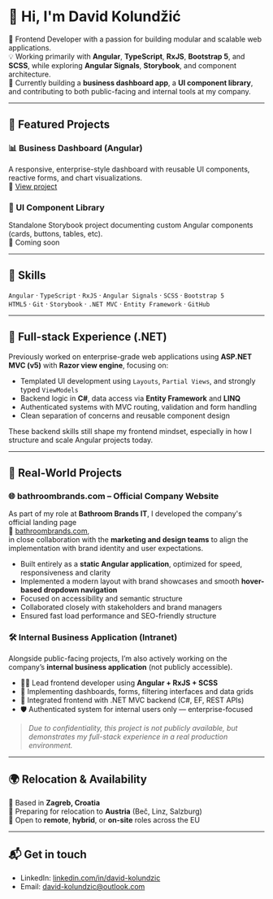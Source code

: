 # 👋 Hi, I'm David Kolundžić

🚀 Frontend Developer with a passion for building modular and scalable web applications.  
💡 Working primarily with **Angular**, **TypeScript**, **RxJS**, **Bootstrap 5**, and **SCSS**, while exploring **Angular Signals**, **Storybook**, and component architecture.  
🎯 Currently building a **business dashboard app**, a **UI component library**, and contributing to both public-facing and internal tools at my company.

---

## 🧩 Featured Projects

### 📊 Business Dashboard (Angular)
A responsive, enterprise-style dashboard with reusable UI components, reactive forms, and chart visualizations.  
🔗 [View project](https://github.com/david-kolundzic/business-dashboard)

### 🎨 UI Component Library
Standalone Storybook project documenting custom Angular components (cards, buttons, tables, etc).  
🔗 Coming soon

---

## 💼 Skills

`Angular` · `TypeScript` · `RxJS` · `Angular Signals` · `SCSS` · `Bootstrap 5`  
`HTML5` · `Git` · `Storybook` · `.NET MVC` · `Entity Framework` · `GitHub`

---

## 🧰 Full-stack Experience (.NET)

Previously worked on enterprise-grade web applications using **ASP.NET MVC (v5)** with **Razor view engine**, focusing on:

- Templated UI development using `Layouts`, `Partial Views`, and strongly typed `ViewModels`  
- Backend logic in **C#**, data access via **Entity Framework** and **LINQ**  
- Authenticated systems with MVC routing, validation and form handling  
- Clean separation of concerns and reusable component design

These backend skills still shape my frontend mindset, especially in how I structure and scale Angular projects today.

---

## 🏢 Real-World Projects

### 🌐 bathroombrands.com – Official Company Website

As part of my role at **Bathroom Brands IT**, I developed the company's official landing page  
🔗 [bathroombrands.com](https://bathroombrands.com),  
in close collaboration with the **marketing and design teams** to align the implementation with brand identity and user expectations.


- Built entirely as a **static Angular application**, optimized for speed, responsiveness and clarity  
- Implemented a modern layout with brand showcases and smooth **hover-based dropdown navigation**  
- Focused on accessibility and semantic structure  
- Collaborated closely with stakeholders and brand managers  
- Ensured fast load performance and SEO-friendly structure

### 🛠 Internal Business Application (Intranet)

Alongside public-facing projects, I’m also actively working on the company’s **internal business application** (not publicly accessible).  

- 👨‍💻 Lead frontend developer using **Angular + RxJS + SCSS**  
- 🧠 Implementing dashboards, forms, filtering interfaces and data grids  
- 🔄 Integrated frontend with .NET MVC backend (C#, EF, REST APIs)  
- 🛡️ Authenticated system for internal users only — enterprise-focused

> *Due to confidentiality, this project is not publicly available, but demonstrates my full-stack experience in a real production environment.*

---

## 🌍 Relocation & Availability

📍 Based in **Zagreb, Croatia**  
🚚 Preparing for relocation to **Austria** (Beč, Linz, Salzburg)  
💼 Open to **remote**, **hybrid**, or **on-site** roles across the EU

---

## 📬 Get in touch

- LinkedIn: [linkedin.com/in/david-kolundzic](https://linkedin.com/in/david-kolundzic)  
- Email: [david-kolundzic@outlook.com](mailto:david-kolundzic@outlook.com)

